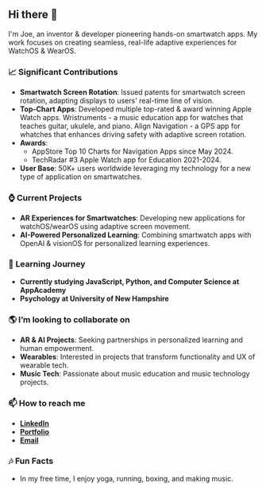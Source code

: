 ## Hi there 👋

I'm Joe, an inventor & developer pioneering hands-on smartwatch apps. My work focuses on creating seamless, real-life adaptive experiences for WatchOS & WearOS.

### 📈 Significant Contributions
- **Smartwatch Screen Rotation**: Issued patents for smartwatch screen rotation, adapting displays to users' real-time line of vision.
- **Top-Chart Apps**: Developed multiple top-rated & award winning Apple Watch apps.  Wristruments - a music education app for watches that teaches guitar, ukulele, and piano.  Align Navigation - a GPS app for whatches that enhances driving safety with adaptive screen rotation.
- **Awards**:
  - AppStore Top 10 Charts for Navigation Apps since May 2024.
  - TechRadar #3 Apple Watch app for Education 2021-2024.
- **User Base**: 50K+ users worldwide leveraging my technology for a new type of application on smartwatches.

### ⌚️ Current Projects
- **AR Experiences for Smartwatches**: Developing new applications for watchOS/wearOS using adaptive screen movement.
- **AI-Powered Personalized Learning**: Combining smartwatch apps with OpenAI & visionOS for personalized learning experiences.

### 🌱 Learning Journey
- **Currently studying JavaScript, Python, and Computer Science at AppAcademy**
- **Psychology at University of New Hampshire**

### 🌎 I’m looking to collaborate on
- **AR & AI Projects**: Seeking partnerships in personalized learning and human empowerment.
- **Wearables**: Interested in projects that transform functionality and UX of wearable tech.
- **Music Tech**: Passionate about music education and music technology projects.

### 📫 How to reach me
- [**LinkedIn**](https://www.linkedin.com/in/corcoranjoe/)
- [**Portfolio**](https://lmtlssmedia.wixsite.com/joecorcoran-3)
- [**Email**](mailto:joecorcoran.com@gmail.com)

### 🎶 Fun Facts
- In my free time, I enjoy yoga, running, boxing, and making music.
